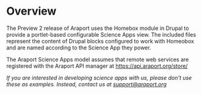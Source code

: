 Overview
========

The Preview 2 release of Araport uses the Homebox module in Drupal to provide a portlet-based configurable Science Apps view. The included files represent the content of Drupal blocks configured to work with Homeobox and are named according to the Science App they power. 

The Araport Science Apps model assumes that remote web services are registered with the Araport API manager at https://api.araport.org/store/

*If you are interested in developing science apps with us, please don't use these as examples. Instead, contact us at support@araport.org*
